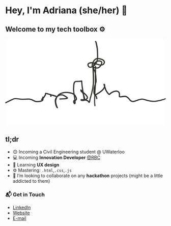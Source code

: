 # Hey, I'm Adriana (she/her) 👋
## Welcome to my tech toolbox ⚙️
![skyline](skyline.png)
## tl;dr
- 😊 Incoming a Civil Engineering student @ UWaterloo
- 💻 Incoming **Innovation Developer** [@RBC](https://jobs.rbc.com/ca/en/technology-operations)
- 🌱 Learning **UX design**
- ⚙️ Mastering: `.html`,`.css`,`.js`
- 👯 I’m looking to collaborate on any **hackathon** projects (might be a little addicted to them)

### 📬 Get in Touch
- [LinkedIn](https://www.linkedin.com/in/adriana-ceric/)
- [Website](adrianaceric.github.io)
- [E-mail](adriana.ceric@gmail.com)

